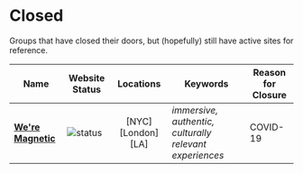 # Closed

Groups that have closed their doors, but (hopefully) still have active sites for reference.

| Name | Website Status | Locations | Keywords | Reason for Closure |
|---|---|:---:|---|---|
| **[We're Magnetic](https://weremagnetic.com/)** | ![status](https://img.shields.io/website?down_color=lightgray&down_message=offline&up_color=blue&up_message=online&url=https%3A%2F%2Fweremagnetic.com%2F) | \[NYC] \[London] \[LA] | _immersive, authentic, culturally relevant experiences_ | COVID-19 |